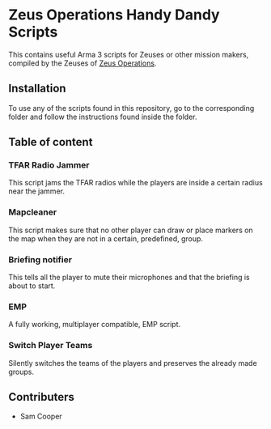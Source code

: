 
# Zeus Operations Handy Dandy Scripts

This contains useful Arma 3 scripts for Zeuses or other mission makers, compiled by the Zeuses of [Zeus Operations]((https://www.zeusops.com/#home)).

## Installation

To use any of the scripts found in this repository, go to the corresponding folder and follow the instructions found inside the folder.

## Table of content

### TFAR Radio Jammer

This script jams the TFAR radios while the players are inside a certain radius near the jammer.

### Mapcleaner

This script makes sure that no other player can draw or place markers on the map when they are not in a certain, predefined, group.

### Briefing notifier

This tells all the player to mute their microphones and that the briefing is about to start.

### EMP

A fully working, multiplayer compatible, EMP script.

### Switch Player Teams

Silently switches the teams of the players and preserves the already made groups.

## Contributers

- Sam Cooper
